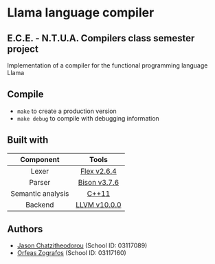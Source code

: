 # **Llama language compiler**
## E.C.E. - N.T.U.A. Compilers class semester project
Implementation of a compiler for the functional programming language Llama

## Compile
- `make` to create a production version
- `make debug` to compile with debugging information

## Built with
| Component           | Tools |
|   :---:             | :---: |
|   Lexer             | [Flex v2.6.4](https://github.com/westes/flex/releases)  |
|   Parser            | [Bison v3.7.6](https://www.gnu.org/software/bison/)     |
|   Semantic analysis | [C++11](https://en.cppreference.com/w/cpp/11)           |
|   Backend           | [LLVM v10.0.0](https://llvm.org/)                       |

## Authors
- [Jason Chatzitheodorou](https://github.com/JasonChatzitheodorou) (School ID: 03117089)
- [Orfeas Zografos](https://github.com/ZOrfeas) (School ID: 03117160)
